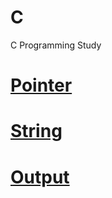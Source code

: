 # C
C Programming Study

# [Pointer](https://github.com/mbsmbs/C/tree/main/CPointer)

# [String](https://github.com/mbsmbs/C/tree/main/CString)

# [Output](https://github.com/mbsmbs/C/blob/main/output/output.md)
